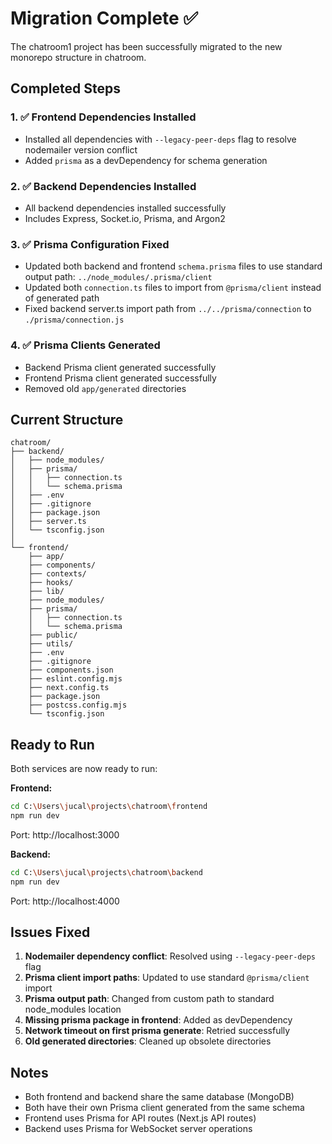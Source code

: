 # Migration Complete ✅

The chatroom1 project has been successfully migrated to the new monorepo structure in chatroom.

## Completed Steps

### 1. ✅ Frontend Dependencies Installed
- Installed all dependencies with `--legacy-peer-deps` flag to resolve nodemailer version conflict
- Added `prisma` as a devDependency for schema generation

### 2. ✅ Backend Dependencies Installed
- All backend dependencies installed successfully
- Includes Express, Socket.io, Prisma, and Argon2

### 3. ✅ Prisma Configuration Fixed
- Updated both backend and frontend `schema.prisma` files to use standard output path: `../node_modules/.prisma/client`
- Updated both `connection.ts` files to import from `@prisma/client` instead of generated path
- Fixed backend server.ts import path from `../../prisma/connection` to `./prisma/connection.js`

### 4. ✅ Prisma Clients Generated
- Backend Prisma client generated successfully
- Frontend Prisma client generated successfully
- Removed old `app/generated` directories

## Current Structure

```
chatroom/
├── backend/
│   ├── node_modules/
│   ├── prisma/
│   │   ├── connection.ts
│   │   └── schema.prisma
│   ├── .env
│   ├── .gitignore
│   ├── package.json
│   ├── server.ts
│   └── tsconfig.json
│
└── frontend/
    ├── app/
    ├── components/
    ├── contexts/
    ├── hooks/
    ├── lib/
    ├── node_modules/
    ├── prisma/
    │   ├── connection.ts
    │   └── schema.prisma
    ├── public/
    ├── utils/
    ├── .env
    ├── .gitignore
    ├── components.json
    ├── eslint.config.mjs
    ├── next.config.ts
    ├── package.json
    ├── postcss.config.mjs
    └── tsconfig.json
```

## Ready to Run

Both services are now ready to run:

**Frontend:**
```bash
cd C:\Users\jucal\projects\chatroom\frontend
npm run dev
```
Port: http://localhost:3000

**Backend:**
```bash
cd C:\Users\jucal\projects\chatroom\backend
npm run dev
```
Port: http://localhost:4000

## Issues Fixed

1. **Nodemailer dependency conflict**: Resolved using `--legacy-peer-deps` flag
2. **Prisma client import paths**: Updated to use standard `@prisma/client` import
3. **Prisma output path**: Changed from custom path to standard node_modules location
4. **Missing prisma package in frontend**: Added as devDependency
5. **Network timeout on first prisma generate**: Retried successfully
6. **Old generated directories**: Cleaned up obsolete directories

## Notes

- Both frontend and backend share the same database (MongoDB)
- Both have their own Prisma client generated from the same schema
- Frontend uses Prisma for API routes (Next.js API routes)
- Backend uses Prisma for WebSocket server operations

